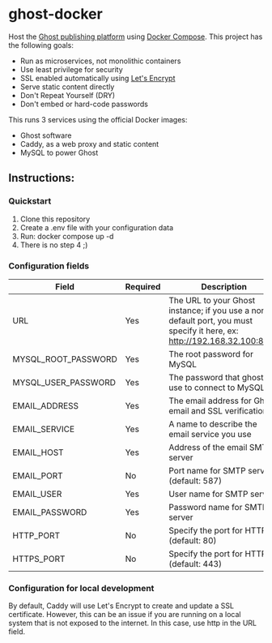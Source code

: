 # ghost-docker

Host the [Ghost publishing platform](https://ghost.org) using
[Docker Compose](https://docs.docker.com/compose/). This project
has the following goals:

- Run as microservices, not monolithic containers
- Use least privilege for security
- SSL enabled automatically using [Let's Encrypt](https://letsencrypt.org)
- Serve static content directly
- Don't Repeat Yourself (DRY)
- Don't embed or hard-code passwords

This runs 3 services using the official Docker images:

- Ghost software
- Caddy, as a web proxy and static content
- MySQL to power Ghost

## Instructions:

### Quickstart

1. Clone this repository
2. Create a .env file with your configuration data
3. Run: docker compose up -d
4. There is no step 4 ;)

### Configuration fields

| Field | Required | Description |
| --- | ----- | ---- |
| URL | Yes | The URL to your Ghost instance; if you use a non-default port, you must specify it here, ex: http://192.168.32.100:8080 |
| MYSQL\_ROOT\_PASSWORD | Yes | The root password for MySQL |
| MYSQL\_USER\_PASSWORD | Yes | The password that ghost will use to connect to MySQL |
| EMAIL\_ADDRESS | Yes | The email address for Ghost email and SSL verification |
| EMAIL\_SERVICE | Yes | A name to describe the email service you use |
| EMAIL\_HOST | Yes | Address of the email SMTP server |
| EMAIL\_PORT | No | Port name for SMTP server (default: 587) |
| EMAIL\_USER | Yes | User name for SMTP server |
| EMAIL\_PASSWORD | Yes | Password name for SMTP server |
| HTTP\_PORT | No | Specify the port for HTTP (default: 80) |
| HTTPS\_PORT | No | Specify the port for HTTPS (default: 443) |

### Configuration for local development

By default, Caddy will use Let's Encrypt to create and update a SSL certificate.
However, this can be an issue if you are running on a local system that is
not exposed to the internet. In this case, use http in the URL field.
